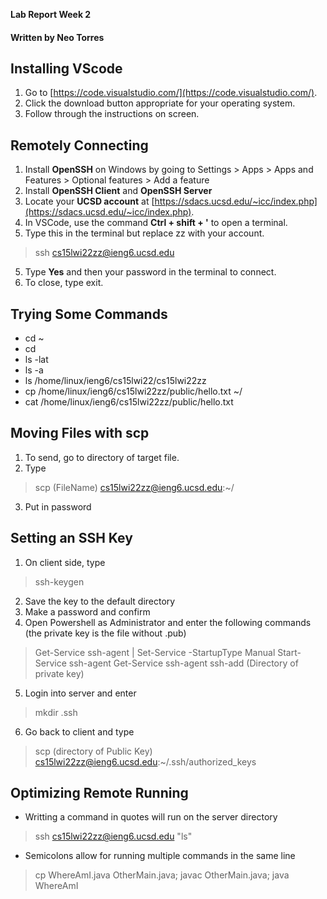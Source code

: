 **Lab Report Week 2**
#### Written by Neo Torres

<!-- 
TODO:
- [!] Installing VScode
- [ ] Remotely Connecting
- [ ] Trying Some Commands
- [ ] Moving Files with scp
- [ ] Setting an SSH Key
- [ ] Optimizing Remote Running
 -->

## Installing VScode
1. Go to [https://code.visualstudio.com/](https://code.visualstudio.com/).
2. Click the download button appropriate for your operating system.
3. Follow through the instructions on screen.

## Remotely Connecting
1. Install **OpenSSH** on Windows by going to Settings > Apps > Apps and Features > Optional features > Add a feature
2. Install **OpenSSH Client** and **OpenSSH Server**
2. Locate your **UCSD account** at [https://sdacs.ucsd.edu/~icc/index.php](https://sdacs.ucsd.edu/~icc/index.php).
3. In VSCode, use the command **Ctrl + shift + '** to open a terminal.
4. Type this in the terminal but replace zz with your account.
>ssh cs15lwi22zz@ieng6.ucsd.edu
5. Type **Yes** and then your password in the terminal to connect.
6. To close, type exit.

## Trying Some Commands
* cd ~
* cd
* ls -lat
* ls -a
* ls /home/linux/ieng6/cs15lwi22/cs15lwi22zz
* cp /home/linux/ieng6/cs15lwi22zz/public/hello.txt ~/
* cat /home/linux/ieng6/cs15lwi22zz/public/hello.txt
<!-- 
cd ~;
cd;
ls -lat;
ls -a;
ls /home/linux/ieng6/cs15lwi22/cs15lwi22zz;
cp /home/linux/ieng6/cs15lwi22zz/public/hello.txt ~/;
cat /home/linux/ieng6/cs15lwi22zz/public/hello.txt;
 -->
 
## Moving Files with scp
1. To send, go to directory of target file.
2. Type 
>scp (FileName) cs15lwi22zz@ieng6.ucsd.edu:~/
3. Put in password

## Setting an SSH Key
1. On client side, type
>ssh-keygen 

2. Save the key to the default directory
3. Make a password and confirm
4. Open Powershell as Administrator and enter the following commands (the private key is the file without .pub)
>Get-Service ssh-agent | Set-Service -StartupType Manual
Start-Service ssh-agent
Get-Service ssh-agent
ssh-add (Directory of private key)
5. Login into server and enter
>mkdir .ssh
6. Go back to client and type
>scp (directory of Public Key) cs15lwi22zz@ieng6.ucsd.edu:~/.ssh/authorized_keys
## Optimizing Remote Running
* Writting a command in quotes will run on the server directory 
>ssh cs15lwi22zz@ieng6.ucsd.edu "ls"

* Semicolons allow for running multiple commands in the same line
>cp WhereAmI.java OtherMain.java; javac OtherMain.java; java WhereAmI

